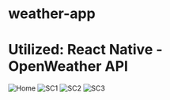 # weather-app
# Utilized: React Native - OpenWeather API
![Home](https://raw.githubusercontent.com/dfdiegoh/weather-app/master/assets/home.jpg)
![SC1](https://raw.githubusercontent.com/dfdiegoh/weather-app/master/assets/rainySC.jpg)
![SC2](https://raw.githubusercontent.com/dfdiegoh/weather-app/master/assets/sunnySC.jpg)
![SC3](https://raw.githubusercontent.com/dfdiegoh/weather-app/master/assets/cloudySC.jpg)
